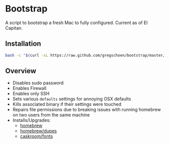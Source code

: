 # Bootstrap

A script to bootstrap a fresh Mac to fully configured. Current as of El Capitan.

## Installation

``` sh
bash -c "$(curl -sL https://raw.github.com/gregschoen/bootstrap/master/bootstrap)"
```

## Overview

- Disables sudo password
- Enables Firewall
- Enables only SSH
- Sets various `defaults` settings for annoying OSX defaults
- Kills associated binary if their settings were touched
- Repairs file permissions due to breaking issues with running homebrew on two users from the same machine
- Installs/Upgrades:
	- [homebrew](/Homebrew/homebrew)
	- [homebrew/dupes](/Homebrew/homebrew-dupes)
	- [caskroom/fonts](/caskroom/homebrew-fonts)


